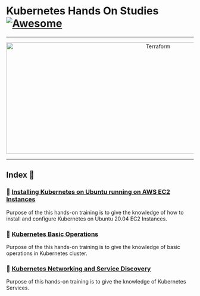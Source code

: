 Kubernetes Hands On Studies  [![Awesome](https://cdn.rawgit.com/sindresorhus/awesome/d7305f38d29fed78fa85652e3a63e154dd8e8829/media/badge.svg)](https://github.com/sindresorhus/awesome)
===============
<hr>

<p align="center">
    <img alt="Terraform" src="https://cdn.worldvectorlogo.com/logos/kubernets.svg" height="300" width="800">
</p>
<hr>

## Index 📜

### 🔖 [Installing Kubernetes on Ubuntu running on AWS EC2 Instances](https://github.com/latifyildirim/Kubernetes_hands_on/tree/main/01a-Installing-on-ec2-linux2)
Purpose of the this hands-on training is to give the knowledge of how to install and configure Kubernetes on Ubuntu 20.04 EC2 Instances.

### 🔖 [Kubernetes Basic Operations](https://github.com/latifyildirim/Kubernetes_hands_on/tree/main/02-Basic-operations)
Purpose of the this hands-on training is to give the knowledge of basic operations in Kubernetes cluster.

### 🔖 [Kubernetes Networking and Service Discovery](https://github.com/latifyildirim/Kubernetes_hands_on/tree/main/03-Networking-service-discovery)
Purpose of this hands-on training is to give the knowledge of Kubernetes Services. 